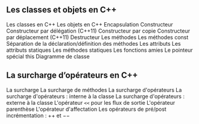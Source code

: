 ##  Les classes et objets en C++

Les classes en C++
Les objets en C++
Encapsulation
Constructeur
Constructeur par délégation (C++11)
Constructeur par copie
Constructeur par déplacement (C++11)
Destructeur
Les méthodes
Les méthodes const
Séparation de la déclaration/définition des méthodes
Les attributs
Les attributs statiques
Les méthodes statiques
Les fonctions amies
Le pointeur spécial this
Diagramme de classe

##  La surcharge d’opérateurs en C++

La surcharge
La surcharge de méthodes
La surcharge d'opérateurs
La surcharge d'opérateurs : interne à la classe
La surcharge d'opérateurs : externe à la classe
L'opérateur `<<` pour les flux de sortie
L'opérateur parenthèse
L'opérateur d'affectation
Les opérateurs de pré/post incrémentation : ++ et −−